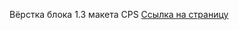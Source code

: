 Вёрстка блока 1.3 макета CPS
<a href="https://ivanostaschenko.github.io/cps.github.io/">Ссылка на страницу</a>
